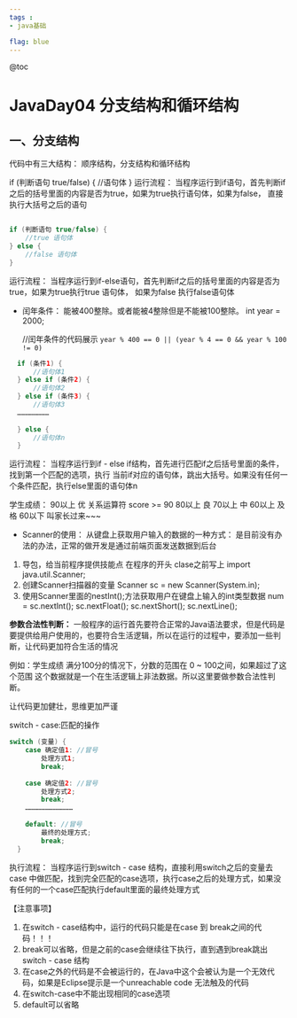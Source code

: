 ```yaml
---
tags : 
- java基础

flag: blue
---
```


@toc


# JavaDay04 分支结构和循环结构
## 一、分支结构
  代码中有三大结构：
      顺序结构，分支结构和循环结构
      
  if (判断语句 true/false) {
      //语句体
  }
  运行流程：
      当程序运行到if语句，首先判断if 之后的括号里面的内容是否为true，如果为true执行语句体，如果为false，
      直接执行大括号之后的语句
```java
  
if (判断语句 true/false) {
    //true 语句体
} else {
    //false 语句体
}
```
  运行流程：
      当程序运行到if-else语句，首先判断if之后的括号里面的内容是否为true，如果为true执行true 语句体，
      如果为false 执行false语句体
    
    
- 闰年条件：
  能被400整除。或者能被4整除但是不能被100整除。
  int year = 2000;
  
  //闰年条件的代码展示
 ` year % 400 == 0 || (year % 4 == 0 && year % 100 != 0) `
 
```JAVA
  if (条件1) {
      //语句体1
  } else if (条件2) {
      //语句体2
  } else if (条件3) {
      //语句体3
  ……………………
      
  } else {
      //语句体n
  }
```

  运行流程：
      当程序运行到if - else if结构，首先进行匹配if之后括号里面的条件，找到第一个匹配的选项，执行
      当前if对应的语句体，跳出大括号。如果没有任何一个条件匹配，执行else里面的语句体n
      
  学生成绩：
      90以上  优 关系运算符  score >= 90
      80以上  良
      70以上  中
      60以上  及格
      60以下  叫家长过来~~~
          
- Scanner的使用：
      从键盘上获取用户输入的数据的一种方式：
          是目前没有办法的办法，正常的做开发是通过前端页面发送数据到后台
1. 导包，给当前程序提供技能点
    在程序的开头 clase之前写上
    import java.util.Scanner;
2. 创建Scanner扫描器的变量
    Scanner sc = new Scanner(System.in); 
3. 使用Scanner里面的nestInt();方法获取用户在键盘上输入的int类型数据
    num = sc.nextInt();
        sc.nextFloat();
        sc.nextShort();
        sc.nextLine();
        
**参数合法性判断：**
一般程序的运行首先要符合正常的Java语法要求，但是代码是要提供给用户使用的，也要符合生活逻辑，所以在运行的过程中，要添加一些判断，让代码更加符合生活的情况

例如：学生成绩 满分100分的情况下，分数的范围在 0 ~ 100之间，如果超过了这个范围
这个数据就是一个在生活逻辑上非法数据。所以这里要做参数合法性判断。

让代码更加健壮，思维更加严谨
                
switch - case:匹配的操作
```java
switch (变量) {
    case 确定值1: //冒号
        处理方式1;
        break;
        
    case 确定值2: //冒号
        处理方式2;
        break;
    ………………………………
    
    default: //冒号
        最终的处理方式;
        break;
  }
```
    

执行流程：
      当程序运行到switch - case 结构，直接利用switch之后的变量去case 中做匹配，找到完全匹配的case选项，执行case之后的处理方式，如果没有任何的一个case匹配执行default里面的最终处理方式
        
【注意事项】
  1. 在switch - case结构中，运行的代码只能是在case 到 break之间的代码！！！
  2. break可以省略，但是之前的case会继续往下执行，直到遇到break跳出switch - case 结构
  3. 在case之外的代码是不会被运行的，在Java中这个会被认为是一个无效代码，如果是Eclipse提示是一个unreachable code 无法触及的代码
  4. 在switch-case中不能出现相同的case选项
  5. default可以省略